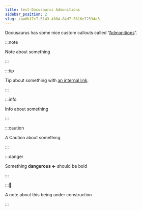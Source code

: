 ```yaml
---
title: test-Docusaurus Admonitions
sidebar_position: 2
slug: /aa0b17c7-5143-4804-84d7-5616e72534e3
---
```




Docusaurus has some nice custom callouts called “[Admonitions](https://docusaurus.io/docs/markdown-features/admonitions)”.


:::note

Note about something

:::




:::tip

Tip about something with [an internal link](/oranges).

:::




:::info

Info about something

:::




:::caution

A Caution about something

:::




:::danger

Something **dangerous ←** should be bold

:::




:::🚧

A note about this being under construction

:::



